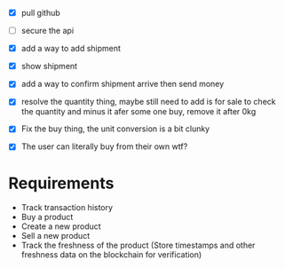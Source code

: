 
- [x] pull github
- [ ] secure the api 

- [x] add a way to add shipment
- [x] show shipment
- [x] add a way to confirm shipment arrive then send money

- [x] resolve the quantity thing, maybe still need to add is for sale to check the quantity and minus it afer some one buy, remove it after 0kg
- [x] Fix the buy thing, the unit conversion is a bit clunky
- [x] The user can literally buy from their own wtf?

# Requirements
- Track transaction history
- Buy a product
- Create a new product
- Sell a new product
- Track the freshness of the product (Store timestamps and other freshness data on the blockchain for verification)
